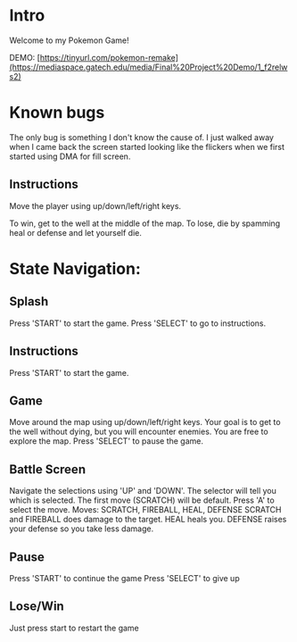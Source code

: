 # Intro

Welcome to my Pokemon Game!

DEMO: [https://tinyurl.com/pokemon-remake](https://mediaspace.gatech.edu/media/Final%20Project%20Demo/1_f2relws2)

# Known bugs
The only bug is something I don't know the cause of. I just walked away when I came back the screen started looking like the flickers when we first started using DMA for fill screen.

## Instructions
Move the player using up/down/left/right keys.

To win, get to the well at the middle of the map.
To lose, die by spamming heal or defense and let yourself die.

# State Navigation:
## Splash
Press 'START' to start the game.
Press 'SELECT' to go to instructions.
## Instructions
Press 'START' to start the game.
## Game
Move around the map using up/down/left/right keys. Your goal is to get to the well without dying, but you will encounter enemies.
You are free to explore the map.
Press 'SELECT' to pause the game.
## Battle Screen
Navigate the selections using 'UP' and 'DOWN'. The selector will tell you which is selected. The first move (SCRATCH) will be default.
Press 'A' to select the move.
Moves: SCRATCH, FIREBALL, HEAL, DEFENSE
SCRATCH and FIREBALL does damage to the target.
HEAL heals you.
DEFENSE raises your defense so you take less damage.
## Pause
Press 'START' to continue the game
Press 'SELECT' to give up
## Lose/Win
Just press start to restart the game
